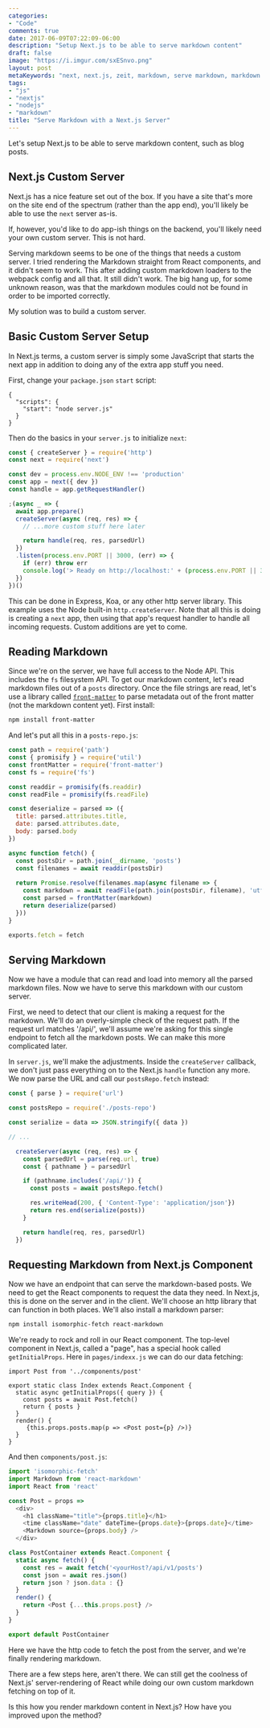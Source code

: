 ```yaml
---
categories:
- "Code"
comments: true
date: 2017-06-09T07:22:09-06:00
description: "Setup Next.js to be able to serve markdown content"
draft: false
image: "https://i.imgur.com/sxESnvo.png"
layout: post
metaKeywords: "next, next.js, zeit, markdown, serve markdown, markdown blog, blog posts, next.js blog"
tags:
- "js"
- "nextjs"
- "nodejs"
- "markdown"
title: "Serve Markdown with a Next.js Server"
---
```


Let's setup Next.js to be able to serve markdown content, such as blog posts.

<!--more-->

## Next.js Custom Server

Next.js has a nice feature set out of the box.  If you have a site that's more on the site end of the spectrum (rather than the app end), you'll likely be able to use the `next` server as-is. 

If, however, you'd like to do app-ish things on the backend, you'll likely need your own custom server.  This is not hard.

Serving markdown seems to be one of the things that needs a custom server.  I tried rendering the Markdown straight from React components, and it didn't seem to work.  This after adding custom markdown loaders to the webpack config and all that.  It still didn't work.  The big hang up, for some unknown reason, was that the markdown modules could not be found in order to be imported correctly.  

My solution was to build a custom server.  

## Basic Custom Server Setup

In Next.js terms, a custom server is simply some JavaScript that starts the next app in addition to doing any of the extra app stuff you need.

First, change your `package.json` `start` script:

```
{
  "scripts": {
    "start": "node server.js"
  }
}
```

Then do the basics in your `server.js` to initialize `next`:

```js
const { createServer } = require('http')
const next = require('next')

const dev = process.env.NODE_ENV !== 'production'
const app = next({ dev })
const handle = app.getRequestHandler()

;(async _ => {
  await app.prepare()
  createServer(async (req, res) => {
    // ...more custom stuff here later

    return handle(req, res, parsedUrl)
  })
  .listen(process.env.PORT || 3000, (err) => {
    if (err) throw err
    console.log('> Ready on http://localhost:' + (process.env.PORT || 3000))
  })
})()
```

This can be done in Express, Koa, or any other http server library.  This example uses the Node built-in `http.createServer`.  Note that all this is doing is creating a `next` app, then using that app's request handler to handle all incoming requests.  Custom additions are yet to come.

## Reading Markdown

Since we're on the server, we have full access to the Node API.  This includes the `fs` filesystem API.  To get our markdown content, let's read markdown files out of a `posts` directory.  Once the file strings are read, let's use a library called [`front-matter`](http://npm.im/front-matter) to parse metadata out of the front matter (not the markdown content yet).  First install:

```bash
npm install front-matter
```

And let's put all this in a `posts-repo.js`:

```js
const path = require('path')
const { promisify } = require('util')
const frontMatter = require('front-matter')
const fs = require('fs')

const readdir = promisify(fs.readdir)
const readFile = promisify(fs.readFile)

const deserialize = parsed => ({
  title: parsed.attributes.title,
  date: parsed.attributes.date,
  body: parsed.body
})

async function fetch() {
  const postsDir = path.join(__dirname, 'posts')
  const filenames = await readdir(postsDir)
  
  return Promise.resolve(filenames.map(async filename => {
    const markdown = await readFile(path.join(postsDir, filename), 'utf-8')
    const parsed = frontMatter(markdown)
    return deserialize(parsed)
  }))
}

exports.fetch = fetch
```

## Serving Markdown

Now we have a module that can read and load into memory all the parsed markdown files.  Now we have to serve this markdown with our custom server.  

First, we need to detect that our client is making a request for the markdown.  We'll do an overly-simple check of the request path.  If the request url matches '/api/', we'll assume we're asking for this single endpoint to fetch all the markdown posts.  We can make this more complicated later.  

In `server.js`, we'll make the adjustments.  Inside the `createServer` callback, we don't just pass everything on to the Next.js `handle` function any  more.  We now parse the URL and call our `postsRepo.fetch` instead:

```js
const { parse } = require('url')

const postsRepo = require('./posts-repo')

const serialize = data => JSON.stringify({ data })

// ...

  createServer(async (req, res) => {
    const parsedUrl = parse(req.url, true)
    const { pathname } = parsedUrl

    if (pathname.includes('/api/')) {
      const posts = await postsRepo.fetch()

      res.writeHead(200, { 'Content-Type': 'application/json'})
      return res.end(serialize(posts))
    }

    return handle(req, res, parsedUrl)
  })
```

## Requesting Markdown from Next.js Component

Now we have an endpoint that can serve the markdown-based posts.  We need to get the React components to request the data they need.  In Next.js, this is done on the server and in the client.  We'll choose an http library that can function in both places.  We'll also install a markdown parser:

```bash
npm install isomorphic-fetch react-markdown
```

We're ready to rock and roll in our React component.  The top-level component in Next.js, called a "page", has a special hook called `getInitialProps`.  Here in `pages/indexx.js` we can do our data fetching:

```
import Post from '../components/post'

export static class Index extends React.Component {
  static async getInitialProps({ query }) {
    const posts = await Post.fetch()
    return { posts }
  }
  render() {
     {this.props.posts.map(p => <Post post={p} />)}
  }
}
```

And then `components/post.js`:

```js
import 'isomorphic-fetch'
import Markdown from 'react-markdown'
import React from 'react'

const Post = props =>
  <div>
    <h1 className="title">{props.title}</h1>
    <time className="date" dateTime={props.date}>{props.date}</time>
    <Markdown source={props.body} />
  </div>

class PostContainer extends React.Component {
  static async fetch() {
    const res = await fetch('<yourHost?/api/v1/posts')
    const json = await res.json()
    return json ? json.data : {}
  }
  render() {
    return <Post {...this.props.post} />
  }
}

export default PostContainer
```

Here we have the http code to fetch the post from the server, and we're finally rendering markdown.

There are a few steps here, aren't there.  We can still get the coolness of Next.js' server-rendering of React while doing our own custom markdown fetching on top of it.

Is this how you render markdown content in Next.js?  How have you improved upon the method?
